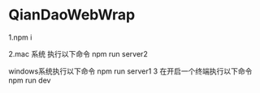 # QianDaoWebWrap
1.npm i

2.mac 系统 执行以下命令
npm run server2

windows系统执行以下命令
npm run server1
3 在开启一个终端执行以下命令
npm run dev
